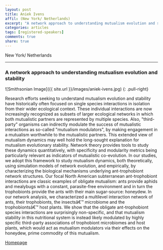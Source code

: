 ```yaml
---
layout: post
title: Aniek Ivens
affil: (New York/ Netherlands)
excerpt: "A network approach to understanding mutualism evolution and stability"
categories: articles
tags: [registered-speakers]
comments: true
share: true
---
```


New York/ Netherlands

---

### A network approach to understanding mutualism evolution and stability

<!-- Lorem ipsum dolor sit amet, test link adipiscing elit. **This is strong**. Nullam dignissim convallis est. Quisque aliquam. -->

![Smithsonian Image]({{ site.url }}/images/aniek-ivens.jpg)
{: .pull-right}

Research efforts seeking to understand mutualism evolution and stability have historically often focused on single species interactions in isolation from their wider ecological context. These individual interactions are now increasingly recognized as subsets of larger ecological networks in which both mutualistic partners are represented by multiple species. Also, "third-party" organisms can indirectly modulate the success of mutualistic interactions as so-called "mutualism modulators", by making engagement in a mutualism worthwhile to the mutualistic partners.  This extended view of mutualism dynamics may well hold the long-sought explanation for mutualism evolutionary stability. Network theory provides tools to study these dynamics quantitatively, with specificity and modularity metrics being particularly relevant as indicators of mutualistic co-evolution. In our studies, we adopt this framework to study mutualism dynamics, both theoretically, using simulation models of network evolution, and empirically, by characterizing the biological mechanisms underlying ant-trophobiont network structures. Our focal North American subterranean ant-trophobiont interactions are classic examples of obligate mutualism: ants provide aphids and mealybugs with a constant, parasite-free environment and in turn the trophobionts provide the ants with their main sugar-source: honeydew. In our network analysis, we characterized a multilevel interaction network of ants, their trophobionts, the insectsâ€™ microbiome and the trophobiontsâ€™ host plants. We show that the obligate ant-trophobiont species interactions are surprisingly non-specific, and that mutualism stability in this nutritional system is instead likely modulated by highly specific third-party associations of trophobiont microbiomes and host plants, which would act as mutualism modulators via their effects on the honeydew, prime commodity of this mutualism.

<div markdown="0"><a href="http://www.falw.vu.nl/en/research/ecological-sciences/animal-ecology/staff/aniek-ivens.aspx" class="btn">Homepage</a></div>
